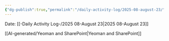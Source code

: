 ```yaml
---
{"dg-publish":true,"permalink":"/daily-activity-log/2025-08-august-23/","noteIcon":"","created":"2025-08-23T02:20:25.441-05:00"}
---
```


Date: [[-Daily Activity Log-/2025 08-August 23\|2025 08-August 23]]

[[AI-generated/Yeoman and SharePoint\|Yeoman and SharePoint]]